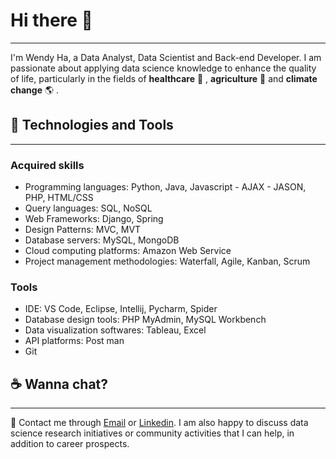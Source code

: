 # Hi there 👋
---
I'm Wendy Ha, a Data Analyst, Data Scientist and Back-end Developer.
I am passionate about applying data science knowledge to enhance the quality of life, particularly in the fields of **healthcare** 💊 , **agriculture** 🌳  and **climate change** 🌎 .
## 🔭 Technologies and Tools  
---
### Acquired skills 
- Programming languages: Python, Java, Javascript - AJAX - JASON, PHP, HTML/CSS
- Query languages: SQL, NoSQL
- Web Frameworks: Django, Spring
- Design Patterns: MVC, MVT
- Database servers: MySQL, MongoDB
- Cloud computing platforms: Amazon Web Service
- Project management methodologies: Waterfall, Agile, Kanban, Scrum
### Tools
- IDE: VS Code, Eclipse, Intellij, Pycharm, Spider
- Database design tools: PHP MyAdmin, MySQL Workbench
- Data visualization softwares: Tableau, Excel
- API platforms: Post man
- Git
## ☕ Wanna chat?    
---
💌  Contact me through [Email](mailto:wendyha.sut@gmail.com) or [Linkedin](https://www.linkedin.com/in/wendyhatuyen/).
I am also happy to discuss data science research initiatives or community activities that I can help, in addition to career prospects.
